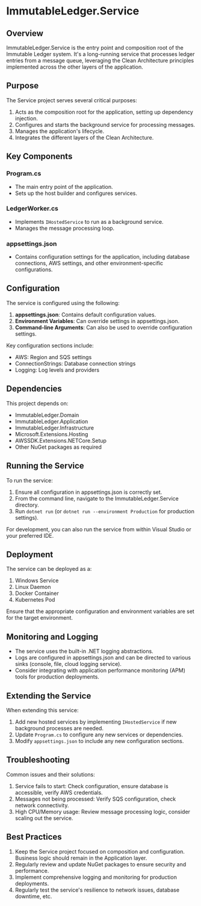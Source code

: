 # ImmutableLedger.Service

## Overview

ImmutableLedger.Service is the entry point and composition root of the Immutable Ledger system. It's a long-running service that processes ledger entries from a message queue, leveraging the Clean Architecture principles implemented across the other layers of the application.

## Purpose

The Service project serves several critical purposes:

1. Acts as the composition root for the application, setting up dependency injection.
2. Configures and starts the background service for processing messages.
3. Manages the application's lifecycle.
4. Integrates the different layers of the Clean Architecture.

## Key Components

### Program.cs

- The main entry point of the application.
- Sets up the host builder and configures services.

### LedgerWorker.cs

- Implements `IHostedService` to run as a background service.
- Manages the message processing loop.

### appsettings.json

- Contains configuration settings for the application, including database connections, AWS settings, and other environment-specific configurations.

## Configuration

The service is configured using the following:

1. **appsettings.json**: Contains default configuration values.
2. **Environment Variables**: Can override settings in appsettings.json.
3. **Command-line Arguments**: Can also be used to override configuration settings.

Key configuration sections include:

- AWS: Region and SQS settings
- ConnectionStrings: Database connection strings
- Logging: Log levels and providers

## Dependencies

This project depends on:

- ImmutableLedger.Domain
- ImmutableLedger.Application
- ImmutableLedger.Infrastructure
- Microsoft.Extensions.Hosting
- AWSSDK.Extensions.NETCore.Setup
- Other NuGet packages as required

## Running the Service

To run the service:

1. Ensure all configuration in appsettings.json is correctly set.
2. From the command line, navigate to the ImmutableLedger.Service directory.
3. Run `dotnet run` (or `dotnet run --environment Production` for production settings).

For development, you can also run the service from within Visual Studio or your preferred IDE.

## Deployment

The service can be deployed as a:

1. Windows Service
2. Linux Daemon
3. Docker Container
4. Kubernetes Pod

Ensure that the appropriate configuration and environment variables are set for the target environment.

## Monitoring and Logging

- The service uses the built-in .NET logging abstractions.
- Logs are configured in appsettings.json and can be directed to various sinks (console, file, cloud logging service).
- Consider integrating with application performance monitoring (APM) tools for production deployments.

## Extending the Service

When extending this service:

1. Add new hosted services by implementing `IHostedService` if new background processes are needed.
2. Update `Program.cs` to configure any new services or dependencies.
3. Modify `appsettings.json` to include any new configuration sections.

## Troubleshooting

Common issues and their solutions:

1. Service fails to start: Check configuration, ensure database is accessible, verify AWS credentials.
2. Messages not being processed: Verify SQS configuration, check network connectivity.
3. High CPU/Memory usage: Review message processing logic, consider scaling out the service.

## Best Practices

1. Keep the Service project focused on composition and configuration. Business logic should remain in the Application layer.
2. Regularly review and update NuGet packages to ensure security and performance.
3. Implement comprehensive logging and monitoring for production deployments.
4. Regularly test the service's resilience to network issues, database downtime, etc.
